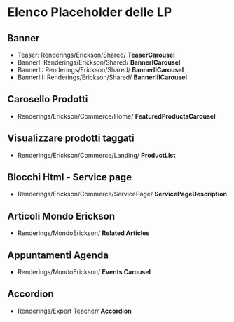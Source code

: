 # Elenco Placeholder delle LP

## Banner

- Teaser: Renderings/Erickson/Shared/ **TeaserCarousel**
- BannerI: Renderings/Erickson/Shared/ **BannerICarousel**
- BannerII: Renderings/Erickson/Shared/ **BannerIICarousel**
- BannerIII: Renderings/Erickson/Shared/ **BannerIIICarousel**

## Carosello Prodotti

- Renderings/Erickson/Commerce/Home/ **FeaturedProductsCarousel**


## Visualizzare prodotti taggati

- Renderings/Erickson/Commerce/Landing/ **ProductList**


## Blocchi Html - Service page

- Renderings/Erickson/Commerce/ServicePage/ **ServicePageDescription**


## Articoli Mondo Erickson

- Renderings/MondoErickson/ **Related Articles**


## Appuntamenti Agenda

- Renderings/MondoErickson/ **Events Carousel**



## Accordion

- Renderings/Expert Teacher/ **Accordion**